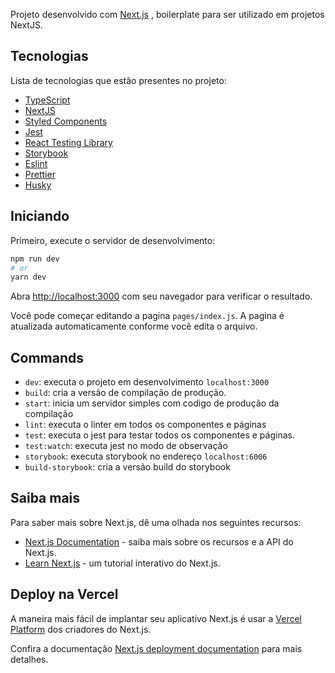 

Projeto desenvolvido com [Next.js](https://nextjs.org/) , boilerplate para ser utilizado em projetos NextJS.

## Tecnologias

Lista de tecnologias que estão presentes no projeto:

- [TypeScript](https://www.typescriptlang.org/)
- [NextJS](https://nextjs.org/)
- [Styled Components](https://styled-components.com/)
- [Jest](https://jestjs.io/)
- [React Testing Library](https://testing-library.com/docs/react-testing-library/intro)
- [Storybook](https://storybook.js.org/)
- [Eslint](https://eslint.org/)
- [Prettier](https://prettier.io/)
- [Husky](https://github.com/typicode/husky)

## Iniciando

Primeiro, execute o servidor de desenvolvimento:

```bash
npm run dev
# or
yarn dev
```

Abra [http://localhost:3000](http://localhost:3000) com seu navegador para verificar o resultado.

Você pode começar editando a pagina `pages/index.js`. A pagina é atualizada automaticamente conforme você edita o arquivo.

## Commands

- `dev`: executa o projeto em desenvolvimento `localhost:3000`
- `build`: cria a versão de compilação de produção.
- `start`: inicia um servidor simples com codigo de produção da compilação
- `lint`: executa o linter em todos os componentes e páginas
- `test`: executa o jest para testar todos os componentes e páginas.
- `test:watch`: executa jest no modo de observação
- `storybook`: executa storybook no endereço `localhost:6006`
- `build-storybook`: cria a versão build do storybook

## Saiba mais

Para saber mais sobre Next.js, dê uma olhada nos seguintes recursos:

- [Next.js Documentation](https://nextjs.org/docs) - saiba mais sobre os recursos e a API do Next.js.
- [Learn Next.js](https://nextjs.org/learn) - um tutorial interativo do Next.js.


## Deploy na Vercel

A maneira mais fácil de implantar seu aplicativo Next.js é usar a [Vercel Platform](https://vercel.com/import?utm_medium=default-template&filter=next.js&utm_source=create-next-app&utm_campaign=create-next-app-readme) dos criadores do Next.js.

Confira a documentação [Next.js deployment documentation](https://nextjs.org/docs/deployment) para mais detalhes.
